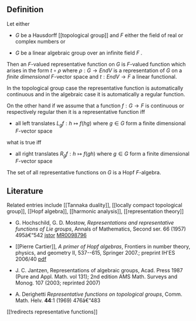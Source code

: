 ## Definition

Let either

* $G$ be a Hausdorff [[topological group]] and $F$ either the field of real or complex numbers or

* $G$ be a linear algebraic group over an infinite field $F$ .

Then an $F$-valued representative function on $G$ is $F$-valued function which arises in the form $t\circ\rho$ where $\rho:G\to End V$ is a representation of $G$ on a _finite dimensional_ $F$-vector space and $t:End V\to F$ a linear functional. 

In the topological group case the representative function is automatically continuous and in the algebraic case it is automatically a regular function.

On the other hand if we assume that a function $f:G\to F$ is continuous or respectively regular then it is a representative function iff

* all left translates $L_g f : h\mapsto f(h g)$ where $g\in G$ form a finite dimensional $F$-vector space

what is true iff

* all right translates $R_g f : h\mapsto f(g h)$ where $g\in G$ form a finite dimensional $F$-vector space

The set of all representative functions on $G$ is a Hopf $F$-algebra. 


## Literature

Related entries include [[Tannaka duality]], [[locally compact topological group]], [[Hopf algebra]], [[harmonic analysis]], [[representation theory]]

* G. Hochschild,  G. D. Mostow, _Representations and representative functions of Lie groups_, Annals of Mathematics, Second ser. 66 (1957) 495â€“542 [jstor](https://www.jstor.org/stable/1969906) [MR0098796](https://www.ams.org/mathscinet-getitem?mr=0098796)

* [[Pierre Cartier]], _A primer of Hopf algebras_, Frontiers in number theory, physics, and geometry II, 537--615, Springer 2007.; preprint IH\'ES 2006/40 [pdf](http://preprints.ihes.fr/2006/M/M-06-40.pdf) 

* J. C. Jantzen, Representations of algebraic groups, Acad. Press 1987 (Pure and Appl. Math. vol 131); 2nd edition AMS Math. Surveys and Monog. 107 (2003; reprinted 2007)

* A. Derighetti _Representative functions on topological groups_, Comm. Math. Helv. __44__:1 (1969) 476â€“483

[[!redirects representative functions]]